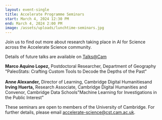 ```yaml
---
layout: event-single
title: Accelerate Programme Seminars
start: March 4, 2024 12:30 PM
end: March 4, 2024 2:00 PM
image: /assets/uploads/lunchtime-seminars.jpg
---
```

J﻿oin us to find out more about research taking place in AI for Science across the Accelerate Science community. 

Details of future talks are available on [Talks@Cam](https://talks.cam.ac.uk/show/index/112540c)

**Marco Aquino Lopez,** Postdoctoral Researcher, Department of Geography\
"PaleoStats: Crafting Custom Tools to Decode the Depths of the Past"\
\
**Anne Alexander,** Director of Learning, Cambridge Digital Humanitiesand **Irving Huerta,** Research Associate, Cambridge Digital Humanities and Convenor, Cambridge Data Schools"Machine Learning for Investigations in the Public Interest"

T﻿hese seminars are open to members of the University of Cambridge. For further details, please email accelerate-science@cst.cam.ac.uk.